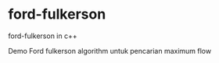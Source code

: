 # ford-fulkerson
ford-fulkerson in c++


Demo Ford fulkerson algorithm untuk pencarian maximum flow
